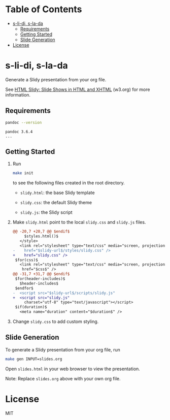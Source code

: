 # Table of Contents

- [s-li-di, s-la-da](#s-li-di-s-la-da)
  - [Requirements](#requirements)
  - [Getting Started](#getting-started)
  - [Slide Generation](#slide-generation)
- [License](#license)

# s-li-di, s-la-da

Generate a Slidy presentation from your org file.

See [HTML Slidy: Slide Shows in HTML and XHTML](https://www.w3.org/Talks/Tools/Slidy2/#(1)) (w3.org) for more information.

## Requirements

``` bash
pandoc --version
```

``` example
pandoc 3.6.4
...
```

## Getting Started

1.  Run

    ``` bash
    make init
    ```

    to see the following files created in the root directory.

    - `slidy.html`: the base Slidy template

    - `slidy.css`: the default Slidy theme

    - `slidy.js`: the Slidy script

2.  Make `slidy.html` point to the local `slidy.css` and `slidy.js` files.

    ``` diff
    @@ -20,7 +20,7 @@ $endif$
         $styles.html()$
       </style>
       <link rel="stylesheet" type="text/css" media="screen, projection, print"
    -    href="$slidy-url$/styles/slidy.css" />
    +    href="slidy.css" />
     $for(css)$
       <link rel="stylesheet" type="text/css" media="screen, projection, print"
        href="$css$" />
    @@ -31,7 +31,7 @@ $endif$
     $for(header-includes)$
       $header-includes$
     $endfor$
    -  <script src="$slidy-url$/scripts/slidy.js"
    +  <script src="slidy.js"
         charset="utf-8" type="text/javascript"></script>
     $if(duration)$
       <meta name="duration" content="$duration$" />
    ```

3.  Change `slidy.css` to add custom styling.

## Slide Generation

To generate a Slidy presentation from your org file, run

``` bash
make gen INPUT=slides.org
```

Open `slides.html` in your web browser to view the presentation.

Note: Replace `slides.org` above with your own org file.

# License

MIT
